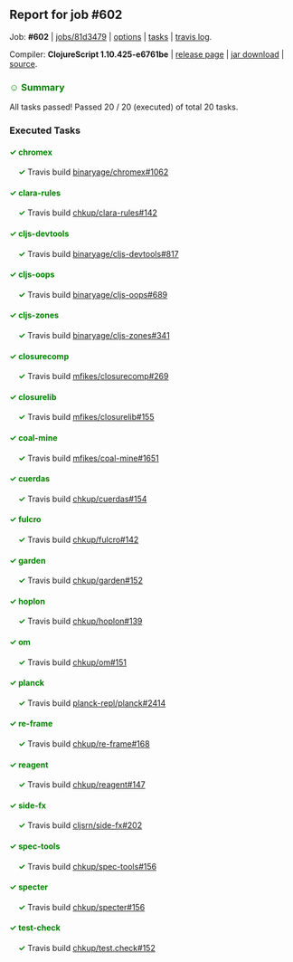 ## Report for job #602

Job: **#602** | [jobs/81d3479](https://github.com/cljs-oss/canary/commit/81d34794218679cbf71d6bc1f1da5814994901c6) | [options](options.edn) | [tasks](tasks.edn) | [travis log](https://travis-ci.org/cljs-oss/canary/builds/436686207).

Compiler: **ClojureScript 1.10.425-e6761be** | [release page](https://github.com/cljs-oss/canary/releases/tag/r1.10.425-e6761be) | [jar download](https://github.com/cljs-oss/canary/releases/download/r1.10.425-e6761be/clojurescript-1.10.425-e6761be.jar) | [source](https://github.com/mfikes/clojurescript/commit/e6761be84971d66b4683026c7d1bff6f721ea74d).

### <b style='color:green'>☺ Summary</b>

All tasks passed! Passed 20 / 20 (executed) of total 20 tasks.

### Executed Tasks

#### <b style='color:green'>&#x2713; chromex</b>
&nbsp;&nbsp;&nbsp;&nbsp;<b style='color:green'>&#x2713;</b> Travis build [binaryage/chromex#1062](https://travis-ci.org/binaryage/chromex/builds/436688987)<br>

#### <b style='color:green'>&#x2713; clara-rules</b>
&nbsp;&nbsp;&nbsp;&nbsp;<b style='color:green'>&#x2713;</b> Travis build [chkup/clara-rules#142](https://travis-ci.org/chkup/clara-rules/builds/436688991)<br>

#### <b style='color:green'>&#x2713; cljs-devtools</b>
&nbsp;&nbsp;&nbsp;&nbsp;<b style='color:green'>&#x2713;</b> Travis build [binaryage/cljs-devtools#817](https://travis-ci.org/binaryage/cljs-devtools/builds/436689001)<br>

#### <b style='color:green'>&#x2713; cljs-oops</b>
&nbsp;&nbsp;&nbsp;&nbsp;<b style='color:green'>&#x2713;</b> Travis build [binaryage/cljs-oops#689](https://travis-ci.org/binaryage/cljs-oops/builds/436689003)<br>

#### <b style='color:green'>&#x2713; cljs-zones</b>
&nbsp;&nbsp;&nbsp;&nbsp;<b style='color:green'>&#x2713;</b> Travis build [binaryage/cljs-zones#341](https://travis-ci.org/binaryage/cljs-zones/builds/436689005)<br>

#### <b style='color:green'>&#x2713; closurecomp</b>
&nbsp;&nbsp;&nbsp;&nbsp;<b style='color:green'>&#x2713;</b> Travis build [mfikes/closurecomp#269](https://travis-ci.org/mfikes/closurecomp/builds/436689021)<br>

#### <b style='color:green'>&#x2713; closurelib</b>
&nbsp;&nbsp;&nbsp;&nbsp;<b style='color:green'>&#x2713;</b> Travis build [mfikes/closurelib#155](https://travis-ci.org/mfikes/closurelib/builds/436689019)<br>

#### <b style='color:green'>&#x2713; coal-mine</b>
&nbsp;&nbsp;&nbsp;&nbsp;<b style='color:green'>&#x2713;</b> Travis build [mfikes/coal-mine#1651](https://travis-ci.org/mfikes/coal-mine/builds/436689031)<br>

#### <b style='color:green'>&#x2713; cuerdas</b>
&nbsp;&nbsp;&nbsp;&nbsp;<b style='color:green'>&#x2713;</b> Travis build [chkup/cuerdas#154](https://travis-ci.org/chkup/cuerdas/builds/436689072)<br>

#### <b style='color:green'>&#x2713; fulcro</b>
&nbsp;&nbsp;&nbsp;&nbsp;<b style='color:green'>&#x2713;</b> Travis build [chkup/fulcro#142](https://travis-ci.org/chkup/fulcro/builds/436689041)<br>

#### <b style='color:green'>&#x2713; garden</b>
&nbsp;&nbsp;&nbsp;&nbsp;<b style='color:green'>&#x2713;</b> Travis build [chkup/garden#152](https://travis-ci.org/chkup/garden/builds/436689070)<br>

#### <b style='color:green'>&#x2713; hoplon</b>
&nbsp;&nbsp;&nbsp;&nbsp;<b style='color:green'>&#x2713;</b> Travis build [chkup/hoplon#139](https://travis-ci.org/chkup/hoplon/builds/436689066)<br>

#### <b style='color:green'>&#x2713; om</b>
&nbsp;&nbsp;&nbsp;&nbsp;<b style='color:green'>&#x2713;</b> Travis build [chkup/om#151](https://travis-ci.org/chkup/om/builds/436689074)<br>

#### <b style='color:green'>&#x2713; planck</b>
&nbsp;&nbsp;&nbsp;&nbsp;<b style='color:green'>&#x2713;</b> Travis build [planck-repl/planck#2414](https://travis-ci.org/planck-repl/planck/builds/436689283)<br>

#### <b style='color:green'>&#x2713; re-frame</b>
&nbsp;&nbsp;&nbsp;&nbsp;<b style='color:green'>&#x2713;</b> Travis build [chkup/re-frame#168](https://travis-ci.org/chkup/re-frame/builds/436689087)<br>

#### <b style='color:green'>&#x2713; reagent</b>
&nbsp;&nbsp;&nbsp;&nbsp;<b style='color:green'>&#x2713;</b> Travis build [chkup/reagent#147](https://travis-ci.org/chkup/reagent/builds/436689166)<br>

#### <b style='color:green'>&#x2713; side-fx</b>
&nbsp;&nbsp;&nbsp;&nbsp;<b style='color:green'>&#x2713;</b> Travis build [cljsrn/side-fx#202](https://travis-ci.org/cljsrn/side-fx/builds/436689220)<br>

#### <b style='color:green'>&#x2713; spec-tools</b>
&nbsp;&nbsp;&nbsp;&nbsp;<b style='color:green'>&#x2713;</b> Travis build [chkup/spec-tools#156](https://travis-ci.org/chkup/spec-tools/builds/436689239)<br>

#### <b style='color:green'>&#x2713; specter</b>
&nbsp;&nbsp;&nbsp;&nbsp;<b style='color:green'>&#x2713;</b> Travis build [chkup/specter#156](https://travis-ci.org/chkup/specter/builds/436689225)<br>

#### <b style='color:green'>&#x2713; test-check</b>
&nbsp;&nbsp;&nbsp;&nbsp;<b style='color:green'>&#x2713;</b> Travis build [chkup/test.check#152](https://travis-ci.org/chkup/test.check/builds/436689164)<br>